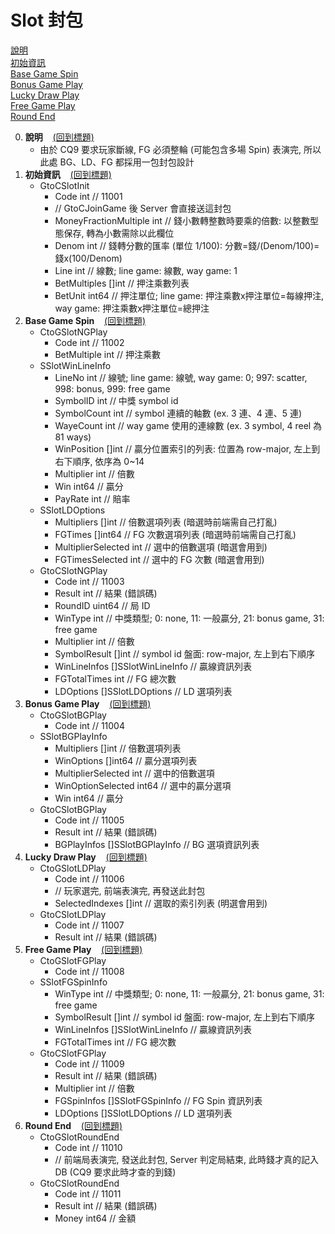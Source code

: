 Slot 封包<span id="標題"></span>
=========================

<a href="#說明">說明</a><br />
<a href="#初始資訊">初始資訊</a><br />
<a href="#Base Game Spin">Base Game Spin</a><br />
<a href="#Bonus Game Play">Bonus Game Play</a><br />
<a href="#Lucky Draw Play">Lucky Draw Play</a><br />
<a href="#Free Game Play">Free Game Play</a><br />
<a href="#Round End">Round End</a>

0. **說明**<span id="說明"></span>&nbsp;&nbsp;&nbsp;&nbsp;<a href="#標題">(回到標題)</a>
	- 由於 CQ9 要求玩家斷線, FG 必須整輪 (可能包含多場 Spin) 表演完, 所以此處 BG、LD、FG 都採用一包封包設計
0. **初始資訊**<span id="初始資訊"></span>&nbsp;&nbsp;&nbsp;&nbsp;<a href="#標題">(回到標題)</a>
	- GtoCSlotInit
		- Code int // 11001
		- // GtoCJoinGame 後 Server 會直接送這封包
		- MoneyFractionMultiple int   // 錢小數轉整數時要乘的倍數: 以整數型態保存, 轉為小數需除以此欄位
		- Denom                 int   // 錢轉分數的匯率 (單位 1/100): 分數=錢/(Denom/100)=錢x(100/Denom)
		- Line                  int   // 線數; line game: 線數, way game: 1
		- BetMultiples          []int // 押注乘數列表
		- BetUnit               int64 // 押注單位; line game: 押注乘數x押注單位=每線押注, way game: 押注乘數x押注單位=總押注
0. **Base Game Spin**<span id="Base Game Spin"></span>&nbsp;&nbsp;&nbsp;&nbsp;<a href="#標題">(回到標題)</a>
	- CtoGSlotNGPlay
		- Code int // 11002
		- BetMultiple int // 押注乘數
	- SSlotWinLineInfo
		- LineNo      int   // 線號; line game: 線號, way game: 0; 997: scatter, 998: bonus, 999: free game
		- SymbolID    int   // 中獎 symbol id
		- SymbolCount int   // symbol 連續的軸數 (ex. 3 連、4 連、5 連)
		- WayeCount   int   // way game 使用的連線數 (ex. 3 symbol, 4 reel 為 81 ways)
		- WinPosition []int // 贏分位置索引的列表: 位置為 row-major, 左上到右下順序, 依序為 0~14
		- Multiplier  int   // 倍數
		- Win         int64 // 贏分
		- PayRate     int   // 賠率
	- SSlotLDOptions
		- Multipliers        []int   // 倍數選項列表 (暗選時前端需自己打亂)
		- FGTimes            []int64 // FG 次數選項列表 (暗選時前端需自己打亂)
		- MultiplierSelected int     // 選中的倍數選項 (暗選會用到)
		- FGTimesSelected    int     // 選中的 FG 次數 (暗選會用到)
	- GtoCSlotNGPlay
		- Code int // 11003
		- Result       int                // 結果 (錯誤碼)
		- RoundID      uint64             // 局 ID
		- WinType      int                // 中獎類型; 0: none, 11: 一般贏分, 21: bonus game, 31: free game
		- Multiplier   int                // 倍數
		- SymbolResult []int              // symbol id 盤面: row-major, 左上到右下順序
		- WinLineInfos []SSlotWinLineInfo // 贏線資訊列表
		- FGTotalTimes int                // FG 總次數
		- LDOptions    []SSlotLDOptions   // LD 選項列表
0. **Bonus Game Play**<span id="Bonus Game Play"></span>&nbsp;&nbsp;&nbsp;&nbsp;<a href="#標題">(回到標題)</a>
	- CtoGSlotBGPlay
		- Code int // 11004
	- SSlotBGPlayInfo
		- Multipliers        []int   // 倍數選項列表
		- WinOptions         []int64 // 贏分選項列表
		- MultiplierSelected int     // 選中的倍數選項
		- WinOptionSelected  int64   // 選中的贏分選項
		- Win                int64   // 贏分
	- GtoCSlotBGPlay
		- Code int // 11005
		- Result      int               // 結果 (錯誤碼)
		- BGPlayInfos []SSlotBGPlayInfo // BG 選項資訊列表
0. **Lucky Draw Play**<span id="Lucky Draw Play"></span>&nbsp;&nbsp;&nbsp;&nbsp;<a href="#標題">(回到標題)</a>
	- CtoGSlotLDPlay
		- Code int // 11006
		- // 玩家選完, 前端表演完, 再發送此封包
		- SelectedIndexes []int // 選取的索引列表 (明選會用到)
	- GtoCSlotLDPlay
		- Code int // 11007
		- Result int // 結果 (錯誤碼)
0. **Free Game Play**<span id="Free Game Play"></span>&nbsp;&nbsp;&nbsp;&nbsp;<a href="#標題">(回到標題)</a>
	- CtoGSlotFGPlay
		- Code int // 11008
	- SSlotFGSpinInfo
		- WinType      int                // 中獎類型; 0: none, 11: 一般贏分, 21: bonus game, 31: free game
		- SymbolResult []int              // symbol id 盤面: row-major, 左上到右下順序
		- WinLineInfos []SSlotWinLineInfo // 贏線資訊列表
		- FGTotalTimes int                // FG 總次數
	- GtoCSlotFGPlay
		- Code int // 11009
		- Result      int               // 結果 (錯誤碼)
		- Multiplier  int               // 倍數
		- FGSpinInfos []SSlotFGSpinInfo // FG Spin 資訊列表
		- LDOptions   []SSlotLDOptions  // LD 選項列表
0. **Round End**<span id="Round End"></span>&nbsp;&nbsp;&nbsp;&nbsp;<a href="#標題">(回到標題)</a>
	- CtoGSlotRoundEnd
		- Code int // 11010
		- // 前端局表演完, 發送此封包, Server 判定局結束, 此時錢才真的記入 DB (CQ9 要求此時才查的到錢)
	- GtoCSlotRoundEnd
		- Code int // 11011
		- Result int   // 結果 (錯誤碼)
		- Money  int64 // 金額
